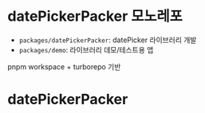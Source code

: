 # datePickerPacker 모노레포

- `packages/datePickerPacker`: datePicker 라이브러리 개발
- `packages/demo`: 라이브러리 데모/테스트용 앱

pnpm workspace + turborepo 기반
# datePickerPacker
